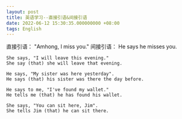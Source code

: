 ```yaml
---
layout: post
title: 英语学习--直接引语&间接引语
date: 2022-06-12 15:30:35.000000000 +08:00
tags: English
---
```


直接引语： "Amhong, I miss you."
间接引语： He says he misses you.

```
She says, "I will leave this evening."
She say (that) she will leave that evening.

He says, "My sister was here yesterday".
He says (that) his sister was there the day before.

He says to me, "I've found my wallet."
He tells me (that) he has found his wallet.

She says, "You can sit here, Jim".
She tells Jim (that) he can sit there.
```